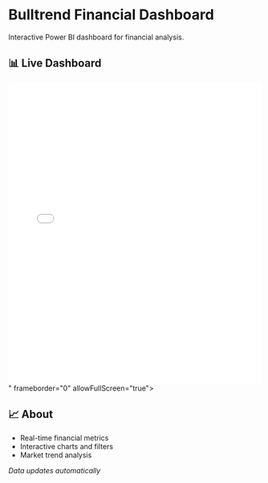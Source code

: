 # Bulltrend Financial Dashboard

Interactive Power BI dashboard for financial analysis.

## 📊 Live Dashboard

<iframe title="Bulltrend Dashboard" width="100%" height="600" src="<iframe title="Projeto+Inicial+-+Python+e+Power+BI+-+Análise+de+Dados" width="600" height="373.5" src="https://app.powerbi.com/view?r=eyJrIjoiZGI4ZjMyMjUtY2I0MC00MjE0LWI3M2MtMTJlNmM1ZGM5ZTgxIiwidCI6IjAyZGU0MmU3LTBjODUtNDNlNC1hYjIyLWQ4ZTM2MzJmMWE0NyJ9" frameborder="0" allowFullScreen="true"></iframe>" frameborder="0" allowFullScreen="true"></iframe>

## 📈 About
- Real-time financial metrics
- Interactive charts and filters
- Market trend analysis

*Data updates automatically*
